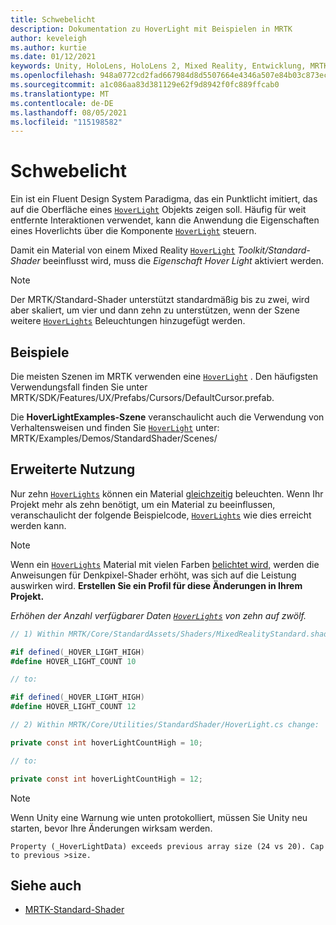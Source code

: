 ```yaml
---
title: Schwebelicht
description: Dokumentation zu HoverLight mit Beispielen in MRTK
author: keveleigh
ms.author: kurtie
ms.date: 01/12/2021
keywords: Unity, HoloLens, HoloLens 2, Mixed Reality, Entwicklung, MRTK, Hover Light,
ms.openlocfilehash: 948a0772cd2fad667984d8d5507664e4346a507e84b03c873eccf8d3f1e66532
ms.sourcegitcommit: a1c086aa83d381129e62f9d8942f0fc889ffcab0
ms.translationtype: MT
ms.contentlocale: de-DE
ms.lasthandoff: 08/05/2021
ms.locfileid: "115198582"
---
```

# <a name="hover-light"></a>Schwebelicht

Ein ist ein Fluent Design System Paradigma, das ein Punktlicht imitiert, das auf die Oberfläche eines [`HoverLight`](xref:Microsoft.MixedReality.Toolkit.Utilities.HoverLight) Objekts zeigen soll. [](https://www.microsoft.com/design/fluent/) [](https://docs.unity3d.com/Manual/Lighting.html) Häufig für weit entfernte Interaktionen verwendet, kann die Anwendung die Eigenschaften eines Hoverlichts über die Komponente [`HoverLight`](xref:Microsoft.MixedReality.Toolkit.Utilities.HoverLight) steuern.

Damit ein Material von einem Mixed Reality [`HoverLight`](xref:Microsoft.MixedReality.Toolkit.Utilities.HoverLight) *Toolkit/Standard-Shader* beeinflusst wird, muss die *Eigenschaft Hover Light* aktiviert werden.

> [!Note]
> Der MRTK/Standard-Shader unterstützt standardmäßig bis zu zwei, wird aber skaliert, um vier und dann zehn zu unterstützen, wenn der Szene weitere [`HoverLights`](xref:Microsoft.MixedReality.Toolkit.Utilities.HoverLight) Beleuchtungen hinzugefügt werden.

## <a name="examples"></a>Beispiele

Die meisten Szenen im MRTK verwenden eine [`HoverLight`](xref:Microsoft.MixedReality.Toolkit.Utilities.HoverLight) . Den häufigsten Verwendungsfall finden Sie unter MRTK/SDK/Features/UX/Prefabs/Cursors/DefaultCursor.prefab.

Die **HoverLightExamples-Szene** veranschaulicht auch die Verwendung von Verhaltensweisen und finden Sie [`HoverLight`](xref:Microsoft.MixedReality.Toolkit.Utilities.HoverLight) unter: MRTK/Examples/Demos/StandardShader/Scenes/

## <a name="advanced-usage"></a>Erweiterte Nutzung

Nur zehn [`HoverLights`](xref:Microsoft.MixedReality.Toolkit.Utilities.HoverLight) können ein Material [gleichzeitig](https://docs.unity3d.com/ScriptReference/Material.html) beleuchten. Wenn Ihr Projekt mehr als zehn benötigt, um ein Material zu beeinflussen, veranschaulicht der folgende Beispielcode, [`HoverLights`](xref:Microsoft.MixedReality.Toolkit.Utilities.HoverLight) wie dies erreicht werden kann. [](https://docs.unity3d.com/ScriptReference/Material.html)

> [!Note]
> Wenn ein [`HoverLights`](xref:Microsoft.MixedReality.Toolkit.Utilities.HoverLight) Material mit vielen Farben [belichtet wird,](https://docs.unity3d.com/ScriptReference/Material.html) werden die Anweisungen für Denkpixel-Shader erhöht, was sich auf die Leistung auswirken wird. **Erstellen Sie ein Profil für diese Änderungen in Ihrem Projekt.**

*Erhöhen der Anzahl verfügbarer Daten [`HoverLights`](xref:Microsoft.MixedReality.Toolkit.Utilities.HoverLight) von zehn auf zwölf.*

```C#
// 1) Within MRTK/Core/StandardAssets/Shaders/MixedRealityStandard.shader change:

#if defined(_HOVER_LIGHT_HIGH)
#define HOVER_LIGHT_COUNT 10

// to:

#if defined(_HOVER_LIGHT_HIGH)
#define HOVER_LIGHT_COUNT 12

// 2) Within MRTK/Core/Utilities/StandardShader/HoverLight.cs change:

private const int hoverLightCountHigh = 10;

// to:

private const int hoverLightCountHigh = 12;
```

> [!NOTE]
> Wenn Unity eine Warnung wie unten protokolliert, müssen Sie Unity neu starten, bevor Ihre Änderungen wirksam werden.
>
> `Property (_HoverLightData) exceeds previous array size (24 vs 20). Cap to previous >size.`

## <a name="see-also"></a>Siehe auch

* [MRTK-Standard-Shader](mrtk-standard-shader.md)
